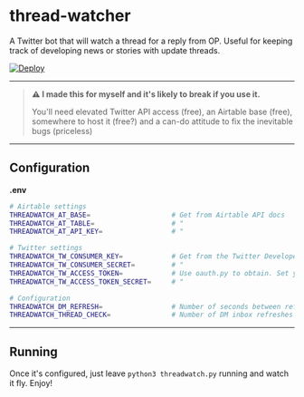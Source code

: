 # thread-watcher

A Twitter bot that will watch a thread for a reply from OP. Useful for keeping track of developing news or stories with update threads.

[![Deploy](https://www.herokucdn.com/deploy/button.svg)](https://heroku.com/deploy)

---

> **⚠️ I made this for myself and it's likely to break if you use it.**
> 
> You'll need elevated Twitter API access (free), an Airtable base (free), somewhere to host it (free?) and a can-do attitude to fix the inevitable bugs (priceless)

---

## Configuration

**.env**
```sh
# Airtable settings
THREADWATCH_AT_BASE=                    # Get from Airtable API docs
THREADWATCH_AT_TABLE=                   # "
THREADWATCH_AT_API_KEY=                 # "

# Twitter settings
THREADWATCH_TW_CONSUMER_KEY=            # Get from the Twitter Developer Portal
THREADWATCH_TW_CONSUMER_SECRET=         # "
THREADWATCH_TW_ACCESS_TOKEN=            # Use oauth.py to obtain. Set your redirect URL to localhost and copy the verifier from the URL
THREADWATCH_TW_ACCESS_TOKEN_SECRET=     # "

# Configuration
THREADWATCH_DM_REFRESH=                 # Number of seconds between refreshes of the DM inbox (Twitter enforces a 15 per 15 min ratelimit)
THREADWATCH_THREAD_CHECK=               # Number of DM inbox refreshes between thread checks
```

---

## Running

Once it's configured, just leave `python3 threadwatch.py` running and watch it fly. Enjoy!
